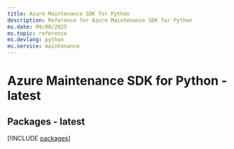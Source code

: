 ```yaml
---
title: Azure Maintenance SDK for Python
description: Reference for Azure Maintenance SDK for Python
ms.date: 09/08/2025
ms.topic: reference
ms.devlang: python
ms.service: maintenance
---
```

# Azure Maintenance SDK for Python - latest
## Packages - latest
[!INCLUDE [packages](maintenance-index.md)]